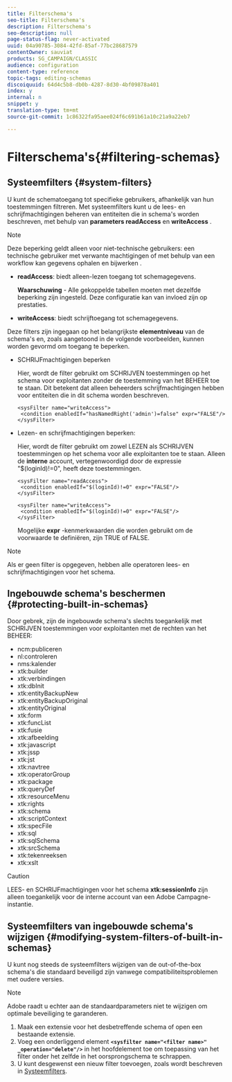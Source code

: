 ```yaml
---
title: Filterschema's
seo-title: Filterschema's
description: Filterschema's
seo-description: null
page-status-flag: never-activated
uuid: 04a90785-3084-42fd-85af-77bc28687579
contentOwner: sauviat
products: SG_CAMPAIGN/CLASSIC
audience: configuration
content-type: reference
topic-tags: editing-schemas
discoiquuid: 64d4c5b8-db0b-4287-8d30-4bf09878a401
index: y
internal: n
snippet: y
translation-type: tm+mt
source-git-commit: 1c86322fa95aee024f6c691b61a10c21a9a22eb7

---
```



# Filterschema&#39;s{#filtering-schemas}

## Systeemfilters {#system-filters}

U kunt de schematoegang tot specifieke gebruikers, afhankelijk van hun toestemmingen filtreren. Met systeemfilters kunt u de lees- en schrijfmachtigingen beheren van entiteiten die in schema&#39;s worden beschreven, met behulp van **parameters readAccess** en **writeAccess** .

>[!NOTE]
>
>Deze beperking geldt alleen voor niet-technische gebruikers: een technische gebruiker met verwante machtigingen of met behulp van een workflow kan gegevens ophalen en bijwerken .

* **readAccess**: biedt alleen-lezen toegang tot schemagegevens.

   **Waarschuwing** - Alle gekoppelde tabellen moeten met dezelfde beperking zijn ingesteld. Deze configuratie kan van invloed zijn op prestaties.

* **writeAccess**: biedt schrijftoegang tot schemagegevens.

Deze filters zijn ingegaan op het belangrijkste **elementniveau** van de schema&#39;s en, zoals aangetoond in de volgende voorbeelden, kunnen worden gevormd om toegang te beperken.

* SCHRIJFmachtigingen beperken

   Hier, wordt de filter gebruikt om SCHRIJVEN toestemmingen op het schema voor exploitanten zonder de toestemming van het BEHEER toe te staan. Dit betekent dat alleen beheerders schrijfmachtigingen hebben voor entiteiten die in dit schema worden beschreven.

   ```
   <sysFilter name="writeAccess">      
    <condition enabledIf="hasNamedRight('admin')=false" expr="FALSE"/>    
   </sysFilter>
   ```

* Lezen- en schrijfmachtigingen beperken:

   Hier, wordt de filter gebruikt om zowel LEZEN als SCHRIJVEN toestemmingen op het schema voor alle exploitanten toe te staan. Alleen de **interne** account, vertegenwoordigd door de expressie &quot;$(loginId)!=0&quot;, heeft deze toestemmingen.

   ```
   <sysFilter name="readAccess"> 
    <condition enabledIf="$(loginId)!=0" expr="FALSE"/>
   </sysFilter>
   
   <sysFilter name="writeAccess">  
    <condition enabledIf="$(loginId)!=0" expr="FALSE"/>
   </sysFilter>
   ```

   Mogelijke **expr** -kenmerkwaarden die worden gebruikt om de voorwaarde te definiëren, zijn TRUE of FALSE.

>[!NOTE]
>
>Als er geen filter is opgegeven, hebben alle operatoren lees- en schrijfmachtigingen voor het schema.

## Ingebouwde schema&#39;s beschermen {#protecting-built-in-schemas}

Door gebrek, zijn de ingebouwde schema&#39;s slechts toegankelijk met SCHRIJVEN toestemmingen voor exploitanten met de rechten van het BEHEER:

* ncm:publiceren
* nl:controleren
* nms:kalender
* xtk:builder
* xtk:verbindingen
* xtk:dbInit
* xtk:entityBackupNew
* xtk:entityBackupOriginal
* xtk:entityOriginal
* xtk:form
* xtk:funcList
* xtk:fusie
* xtk:afbeelding
* xtk:javascript
* xtk:jssp
* xtk:jst
* xtk:navtree
* xtk:operatorGroup
* xtk:package
* xtk:queryDef
* xtk:resourceMenu
* xtk:rights
* xtk:schema
* xtk:scriptContext
* xtk:specFile
* xtk:sql
* xtk:sqlSchema
* xtk:srcSchema
* xtk:tekenreeksen
* xtk:xslt

>[!CAUTION]
>
>LEES- en SCHRIJFmachtigingen voor het schema **xtk:sessionInfo** zijn alleen toegankelijk voor de interne account van een Adobe Campagne-instantie.

## Systeemfilters van ingebouwde schema&#39;s wijzigen {#modifying-system-filters-of-built-in-schemas}

U kunt nog steeds de systeemfilters wijzigen van de out-of-the-box schema&#39;s die standaard beveiligd zijn vanwege compatibiliteitsproblemen met oudere versies.

>[!NOTE]
>
>Adobe raadt u echter aan de standaardparameters niet te wijzigen om optimale beveiliging te garanderen.

1. Maak een extensie voor het desbetreffende schema of open een bestaande extensie.
1. Voeg een onderliggend element **`<sysfilter name="<filter name>" _operation="delete"/>`** in het hoofdelement toe om toepassing van het filter onder het zelfde in het oorsprongschema te schrappen.
1. U kunt desgewenst een nieuw filter toevoegen, zoals wordt beschreven in [Systeemfilters](#system-filters).

